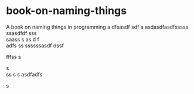 # book-on-naming-things
A book on naming things in programming
a
dfsasdf  sdf
a asdasdfasdfsssss ssasdfdf
sss    
  saass
s as d f  
adfs    ss
ssssssasdf
   dssf 
 
fffss 
s
 
s   
ss
s
s
asdfadfs
 
s
